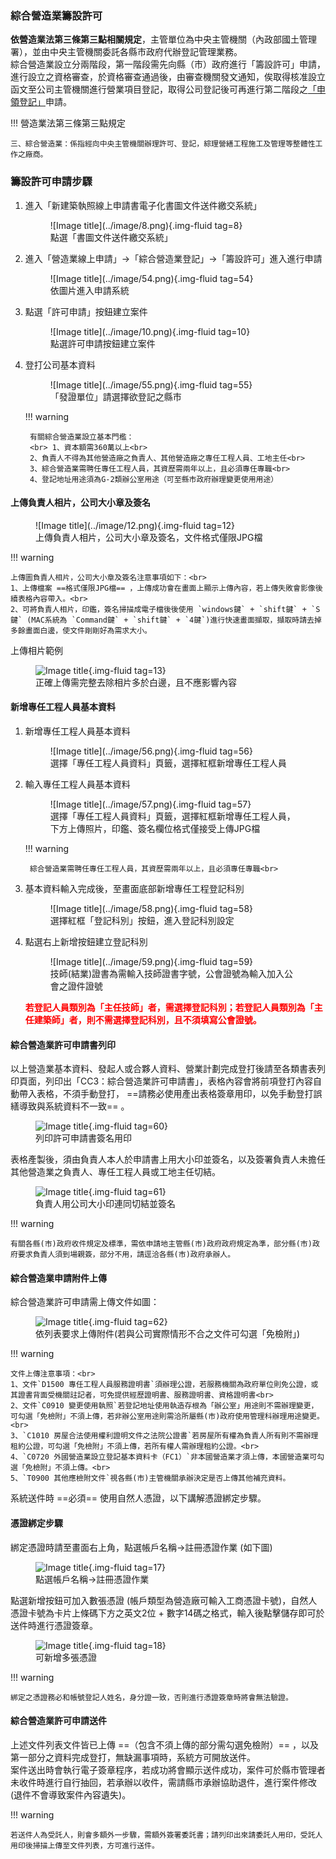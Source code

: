 

### 綜合營造業籌設許可
<span style="font-weight:bold;">依營造業法第三條第三點相關規定</span>，主管單位為中央主管機關（內政部國土管理署），並由中央主管機關委託各縣市政府代辦登記管理業務。<br>
綜合營造業設立分兩階段，第一階段需先向縣（市）政府進行「籌設許可」申請，進行設立之資格審查，於資格審查通過後，由審查機關發文通知，俟取得核准設立函文至公司主管機關進行營業項目登記，取得公司登記後可再進行第二階段之[「申領登記」](receive_manual.md)申請。

!!! 營造業法第三條第三點規定

    三、綜合營造業：係指經向中央主管機關辦理許可、登記，綜理營繕工程施工及管理等整體性工作之廠商。

### 籌設許可申請步驟

1. 進入「新建築執照線上申請書電子化書圖文件送件繳交系統」
    <figure markdown="span">
    ![Image title](../image/8.png){.img-fluid tag=8}
    <figcaption>點選「書圖文件送件繳交系統」</figcaption>
    </figure>

2. 進入「營造業線上申請」→「綜合營造業登記」→「籌設許可」進入進行申請
    <figure markdown="span">
    ![Image title](../image/54.png){.img-fluid tag=54}
    <figcaption>依圖片進入申請系統</figcaption>
    </figure>

3. 點選「許可申請」按鈕建立案件
    <figure markdown="span">
    ![Image title](../image/10.png){.img-fluid tag=10}
    <figcaption>點選許可申請按鈕建立案件</figcaption>
    </figure>

4. 登打公司基本資料
    <figure markdown="span">
    ![Image title](../image/55.png){.img-fluid tag=55}
    <figcaption>「發證單位」請選擇欲登記之縣市</figcaption>
    </figure>

    !!! warning

        有關綜合營造業設立基本門檻：
        <br> 1、資本額需360萬以上<br>
        2、負責人不得為其他營造廠之負責人、其他營造廠之專任工程人員、工地主任<br>
        3、綜合營造業需聘任專任工程人員，其資歷需兩年以上，且必須專任專職<br>
        4、登記地址用途須為G-2類辦公室用途（可至縣市政府辦理變更使用用途）

#### 上傳負責人相片，公司大小章及簽名
<figure markdown="span">
![Image title](../image/12.png){.img-fluid tag=12}
<figcaption>上傳負責人相片，公司大小章及簽名，文件格式僅限JPG檔</figcaption>
</figure>
   
!!! warning

    上傳圖負責人相片，公司大小章及簽名注意事項如下：<br>
    1、上傳檔案 ==格式僅限JPG檔== ，上傳成功會在畫面上顯示上傳內容，若上傳失敗會影像後續表格內容帶入。<br>
    2、可將負責人相片，印鑑，簽名掃描成電子檔後後使用 `windows鍵` + `shift鍵` + `S鍵` (MAC系統為 `Command鍵` + `shift鍵` + `4鍵`)進行快速畫面擷取，擷取時請去掉多餘畫面白邊，使文件剛剛好為需求大小。

上傳相片範例
    <figure markdown="span">
    ![Image title](../image/13.png){.img-fluid tag=13}
    <figcaption>正確上傳需完整去除相片多於白邊，且不應影響內容</figcaption>
    </figure>



#### 新增專任工程人員基本資料

1. 新增專任工程人員基本資料
    <figure markdown="span">
    ![Image title](../image/56.png){.img-fluid tag=56}
    <figcaption>選擇「專任工程人員資料」頁籤，選擇紅框新增專任工程人員</figcaption>
    </figure>

2. 輸入專任工程人員基本資料

    <figure markdown="span">
    ![Image title](../image/57.png){.img-fluid tag=57}
    <figcaption>選擇「專任工程人員資料」頁籤，選擇紅框新增專任工程人員，下方上傳照片，印鑑、簽名欄位格式僅接受上傳JPG檔</figcaption>
    </figure>
    !!! warning

        綜合營造業需聘任專任工程人員，其資歷需兩年以上，且必須專任專職<br>

3. 基本資料輸入完成後，至畫面底部新增專任工程登記科別

    <figure markdown="span">
    ![Image title](../image/58.png){.img-fluid tag=58}
    <figcaption>選擇紅框「登記科別」按鈕，進入登記科別設定</figcaption>
    </figure>

4. 點選右上新增按鈕建立登記科別

    <figure markdown="span">
    ![Image title](../image/59.png){.img-fluid tag=59}
    <figcaption>技師(結業)證書為需輸入技師證書字號，公會證號為輸入加入公會之證件證號</figcaption>
    </figure>

    <span style="color:red; font-weight:bold;">若登記人員類別為「主任技師」者，需選擇登記科別；若登記人員類別為「主任建築師」者，則不需選擇登記科別，且不須填寫公會證號。</span>

#### 綜合營造業許可申請書列印
以上營造業基本資料、發起人或合夥人資料、營業計劃完成登打後請至各類書表列印頁面，列印出「CC3：綜合營造業許可申請書」，表格內容會將前項登打內容自動帶入表格，不須手動登打， ==請務必使用產出表格簽章用印，以免手動登打誤繕導致與系統資料不一致== 。
    <figure markdown="span">
    ![Image title](../image/60.png){.img-fluid tag=60}
    <figcaption>列印許可申請書簽名用印</figcaption>
    </figure>
表格產製後，須由負責人本人於申請書上用大小印並簽名，以及簽署負責人未擔任其他營造業之負責人、專任工程人員或工地主任切結。
    <figure markdown="span">
    ![Image title](../image/61.png){.img-fluid tag=61}
    <figcaption>負責人用公司大小印連同切結並簽名</figcaption>
    </figure>
!!! warning

    有關各縣(市)政府收件規定及標準，需依申請地主管縣(市)政府政府規定為準，部分縣(市)政府要求負責人須到場親簽，部分不用，請逕洽各縣(市)政府承辦人。

#### 綜合營造業申請附件上傳
綜合營造業許可申請需上傳文件如圖：
    <figure markdown="span">
    ![Image title](../image/62.png){.img-fluid tag=62}
    <figcaption>依列表要求上傳附件(若與公司實際情形不合之文件可勾選「免檢附」)</figcaption>
    </figure>

!!! warning

    文件上傳注意事項：<br>
    1、文件`D1500 專任工程人員服務證明書`須辦理公證，若服務機關為政府單位則免公證，或其證書背面受機關註記者，可免提供經歷證明書、服務證明書、資格證明書<br>
    2、文件`C0910 變更使用執照`若登記地址使用執造存根為「辦公室」用途則不需辦理變更，可勾選「免檢附」不須上傳，若非辦公室用途則需洽所屬縣(市)政府使用管理科辦理用途變更。<br>
    3、`C1010 房屋合法使用權利證明文件之法院公證書`若房屋所有權為負責人所有則不需辦理租約公證，可勾選「免檢附」不須上傳，若所有權人需辦理租約公證。<br>
    4、`C0720 外國營造業設立登記基本資料卡（FC1）`非本國營造業才須上傳，本國營造業可勾選「免檢附」不須上傳。<br>
    5、`T0900 其他應檢附文件`視各縣(市)主管機關承辦決定是否上傳其他補充資料。
系統送件時 ==必須== 使用自然人憑證，以下講解憑證綁定步驟。

#### 憑證綁定步驟
綁定憑證時請至畫面右上角，點選帳戶名稱→註冊憑證作業 (如下圖)
    <figure markdown="span">
    ![Image title](../image/17.png){.img-fluid tag=17}
    <figcaption>點選帳戶名稱→註冊憑證作業</figcaption>
    </figure>
點選新增按鈕可加入數張憑證 (帳戶類型為營造廠可輸入工商憑證卡號)，自然人憑證卡號為卡片上條碼下方之英文2位 + 數字14碼之格式，輸入後點擊儲存即可於送件時進行憑證簽章。
    <figure markdown="span">
    ![Image title](../image/18.png){.img-fluid tag=18}
    <figcaption>可新增多張憑證</figcaption>
    </figure>
!!! warning

    綁定之憑證務必和帳號登記人姓名，身分證一致，否則進行憑證簽章時將會無法驗證。

#### 綜合營造業許可申請送件
上述文件列表文件皆已上傳 ==（包含不須上傳的部分需勾選免檢附）== ，以及第一部分之資料完成登打，無缺漏事項時，系統方可開放送件。<br>
案件送出時會執行電子簽章程序，若成功將會顯示送件成功，案件可於縣市管理者未收件時進行自行抽回，若承辦以收件，需請縣市承辦協助退件，進行案件修改(退件不會導致案件內容遺失)。

!!! warning

    若送件人為受託人，則會多額外一步驟，需額外簽署委託書；請列印出來請委託人用印，受託人用印後掃描上傳至文件列表，方可進行送件。